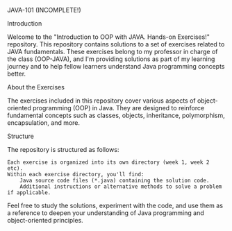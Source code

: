 JAVA-101 (INCOMPLETE!)

Introduction

Welcome to the "Introduction to OOP with JAVA. Hands-on Exercises!" repository. This repository contains solutions to a set of exercises related to JAVA fundamentals. These exercises belong to my professor in charge of the class (OOP-JAVA), and I'm providing solutions as part of my learning journey and to help fellow learners understand Java programming concepts better.

About the Exercises

The exercises included in this repository cover various aspects of object-oriented programming (OOP) in Java. They are designed to reinforce fundamental concepts such as classes, objects, inheritance, polymorphism, encapsulation, and more.

Structure

The repository is structured as follows:

    Each exercise is organized into its own directory (week 1, week 2 etc).
    Within each exercise directory, you'll find:
        Java source code files (*.java) containing the solution code.
        Additional instructions or alternative methods to solve a problem if applicable.

Feel free to study the solutions, experiment with the code, and use them as a reference to deepen your understanding of Java programming and object-oriented principles.

